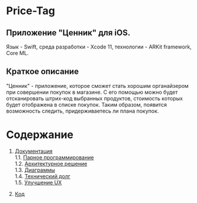 # Price-Tag

## Приложение "Ценник" для iOS.
Язык - Swift, среда разработки - Xcode 11, технологии - ARKit framework, Core ML.

## Краткое описание
"Ценник" - приложение, которое сможет стать хорошим органайзером при совершении покупок в магазине. С его помощью можно будет 
отсканировать штрих-код выбранных продуктов, стоимость которых будет отображена в списке покупок. Таким образом, появится возможность
следить, придерживаетесь ли плана покупок.

# Содержание
1. [Документация](https://github.com/pobozhnaya18/Price-Tag/tree/master/Documents)  
1.1. [Парное программирование](https://github.com/pobozhnaya18/Price-Tag/blob/master/Documents/Pair%20Programming.md)    
1.2. [Архитектурное решение](https://github.com/pobozhnaya18/Price-Tag/blob/master/Documents/ArchitectualSolution.md)   
1.3. [Диаграммы](https://github.com/pobozhnaya18/Price-Tag/tree/master/Documents/Diagrams)  
1.4. [Технический долг](https://github.com/pobozhnaya18/Price-Tag/blob/master/Documents/TechnicalDebt.md)   
1.5. [Улучшение UX](https://github.com/pobozhnaya18/Price-Tag/blob/master/Documents/UpgradeUX.md)

2. [Код](https://github.com/pobozhnaya18/Price-Tag/tree/master/Code)  
